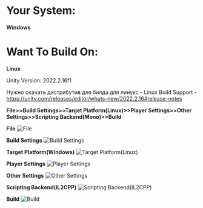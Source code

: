 <h1>Your System:</h1> <b>Windows</b>
<h1>Want To Build On:</h1> <b>Linux</b>

Unity Version: 2022.2.16f1

Нужно скачать дистрибутив для билда для линукс - Linux Build Support - https://unity.com/releases/editor/whats-new/2022.2.16#release-notes


<b>File>>Build Settings>>Target Platform(Linux)>>Player Settings>>Other Settings>>Scripting Backend(Mono)>>Build</b>

<b>File</b>
![File](https://github.com/Mayntu/Ball-Rumble/assets/102485233/faaf544e-4913-4a2d-aaf7-504ac1972f37)

<b>Build Settings</b>
![Build Settings](https://github.com/Mayntu/Ball-Rumble/assets/102485233/cf31a89e-6d52-4291-8980-02ef1267dff1)

<b>Target Platform(Windows)</b>
![Target Platform(Linux)](https://github.com/Mayntu/Ball-Rumble/assets/102485233/0e0f45db-8b8c-438e-a7d3-3bd021b5bbdc)

<b>Player Settings</b>
![Player Settings](https://github.com/Mayntu/Ball-Rumble/assets/102485233/1b631749-df4b-4699-9ee7-0f93a39008ea)

<b>Other Settings</b>
![Other Settings](https://github.com/Mayntu/Ball-Rumble/assets/102485233/e9597c4a-bdff-43db-9917-a2294d5d68c2)

<b>Scripting Backend(IL2CPP)</b>
![Scripting Backend(IL2CPP)](https://github.com/Mayntu/Ball-Rumble/assets/102485233/1337857c-a339-4e82-b32d-3ff5902b30e5)

<b>Build</b>
![Build](https://github.com/Mayntu/Ball-Rumble/assets/102485233/0e03b0d4-8152-453b-a8e6-782e427ac820)
